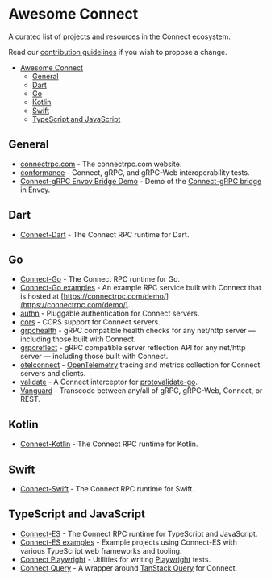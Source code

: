 # Awesome Connect

A curated list of projects and resources in the Connect ecosystem.

Read our [contribution guidelines](CONTRIBUTING.md) if you wish to propose a change.

- [Awesome Connect](#awesome-connect)
  - [General](#general)
  - [Dart](#dart)
  - [Go](#go)
  - [Kotlin](#kotlin)
  - [Swift](#swift)
  - [TypeScript and JavaScript](#typescript-and-javascript)

## General

* [connectrpc.com](https://github.com/connectrpc/connectrpc.com) - The connectrpc.com website.
* [conformance](https://github.com/connectrpc/conformance) - Connect, gRPC, and gRPC-Web interoperability tests.
* [Connect-gRPC Envoy Bridge Demo](https://github.com/connectrpc/envoy-demo) - Demo of the [Connect-gRPC bridge](https://www.envoyproxy.io/docs/envoy/latest/configuration/http/http_filters/connect_grpc_bridge_filter) in Envoy.

## Dart

* [Connect-Dart](https://github.com/connectrpc/connect-dart) - The Connect RPC runtime for Dart.

## Go

* [Connect-Go](https://github.com/connectrpc/connect-go) - The Connect RPC runtime for Go.
* [Connect-Go examples](https://github.com/connectrpc/examples-go) - An example RPC service built with Connect that is hosted at [https://connectrpc.com/demo/](https://connectrpc.com/demo/).
* [authn](https://github.com/connectrpc/authn-go) - Pluggable authentication for Connect servers.
* [cors](https://github.com/connectrpc/cors-go) - CORS support for Connect servers.
* [grpchealth](https://github.com/connectrpc/grpchealth-go) - gRPC compatible health checks for any net/http server — including those built with Connect.
* [grpcreflect](https://github.com/connectrpc/grpcreflect-go) - gRPC compatible server reflection API for any net/http server — including those built with Connect.
* [otelconnect](https://github.com/connectrpc/otelconnect-go) - [OpenTelemetry](https://opentelemetry.io/) tracing and metrics collection for Connect servers and clients.
* [validate](https://github.com/connectrpc/validate-go) - A Connect interceptor for [protovalidate-go](https://github.com/bufbuild/protovalidate-go).
* [Vanguard](https://github.com/connectrpc/vanguard-go) - Transcode between any/all of gRPC, gRPC-Web, Connect, or REST.

## Kotlin

* [Connect-Kotlin](https://github.com/connectrpc/connect-kotlin) - The Connect RPC runtime for Kotlin.

## Swift

* [Connect-Swift](https://github.com/connectrpc/connect-swift) - The Connect RPC runtime for Swift.

## TypeScript and JavaScript

* [Connect-ES](https://github.com/connectrpc/connect-es) - The Connect RPC runtime for TypeScript and JavaScript.
* [Connect-ES examples](https://github.com/connectrpc/examples-es) - Example projects using Connect-ES with various TypeScript web frameworks and tooling.
* [Connect Playwright](https://github.com/connectrpc/connect-playwright-es) - Utilities for writing [Playwright](https://playwright.dev) tests.
* [Connect Query](https://github.com/connectrpc/connect-query-es) - A wrapper around [TanStack Query](https://tanstack.com/query) for Connect.
